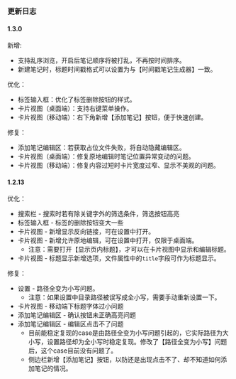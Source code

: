 ### 更新日志

#### 1.3.0

新增: 

- 支持乱序浏览，开启后笔记顺序将被打乱，不再按时间排序。
- 新建笔记时，标题时间戳格式可以设置为与【时间戳笔记生成器】一致。

优化：

- 标签输入框：优化了标签删除按钮的样式。
- 卡片视图（桌面端）：支持右键菜单操作。
- 卡片视图（移动端）：右下角新增【添加笔记】按钮，便于快速创建。

修复：

- 添加笔记编辑区：若获取占位文件失败，将自动隐藏编辑区。
- 卡片视图（桌面端）：修复原地编辑时笔记位置异常变动的问题。
- 卡片视图（移动端）：修复内容过短时卡片宽度过窄、显示不美观的问题。


#### 1.2.13 

优化：
- 搜索栏 -  搜索时若有除关键字外的筛选条件，筛选按钮高亮
- 标签输入框 - 标签的删除按钮变大一些
- 卡片视图 - 新增显示反向链接，可在设置中打开。
- 卡片视图 - 新增允许原地编辑，可在设置中打开，仅限于桌面端。
	- 注意：需要打开【显示页内标题】，才可以在卡片视图中显示和编辑标题。
- 卡片视图 - 标题显示新增选项，文件属性中的`title`字段可作为标题显示。


修复：
- 设置 - 路径全变为小写问题。
    - 注意：如果设置中目录路径被误写成全小写，需要手动重新设置一下。
- 卡片视图 - 移动端下标题字体过小问题
- 添加笔记编辑区 - 确认按钮未正确高亮问题
- 添加笔记编辑区 - 编辑区点击不了问题
    - 目前能稳定复现的case是由路径全变为小写问题引起的，它实际路径为大小写，设置路径却为全小写时稳定复现。修改了【路径全变为小写】问题后，这个case目前没有问题了。
    - 侧边栏新增【添加笔记】按钮，以防还是出现点击不了、却不知道如何添加笔记的情况。